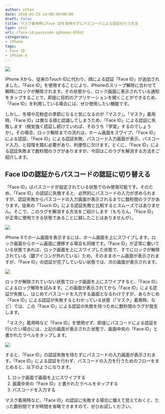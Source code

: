 ```yaml
---
author: ottan
date: 2018-01-23 14:08:56+00:00
draft: false
title: マスク着用時にFace IDを使用せずにパスコードによる認証を行う方法
type: post
url: /face-id-passcode-iphonex-6564/
categories:
- iPhone
tags:
- Face ID
- iPhone X
---
```


![](/images/2018/01/180123-5a673a9f030a0.jpg)

iPhone Xから、従来のTouch IDに代わり、顔による認証「Face ID」が追加されました。「Face ID」を使用することにより、iPhoneのスリープ解除に合わせて瞬時にロックが解除されます。その状態から、ロック画面に表示されている通知をタップすることで、即座に目的のアプリケーションを開くことができるため、「Face ID」を利用している場合には、ぜひ使用したい機能です。

しかし、冬場や花粉症の季節になると気になるのが「マスク」。「マスク」着用時、「Face ID」は異なる顔と認識してしまうため、「Face ID」による認証に失敗します（根気強く認証し続けていれば、そのうち「学習」するのでしょうか）。その場合、ロック解除までの流れは、ホーム画面をスワイプ、「Face ID」による認証、「Face ID」による認証失敗、パスコード入力画面が表示、パスコード入力、と段階を踏む必要があり、利便性に欠けます。とくに、「Face ID」による認証失敗まで数秒間のラグがありますが、今回はこのラグを解消する方法をご紹介します。

## Face IDの認証からパスコードの認証に切り替える

「Face ID」はパスコードが設定されている状態でのみ使用可能です。そのため、「Face ID」の認証に失敗すると、必然的にパスコードの入力が求められますが、認証失敗からパスコードの入力画面が表示されるまでに数秒間のラグがあります。従来の「Touch ID」による認証失敗と比較するとスムーズではありません。そこで、このラグを解消する方法をご紹介します（もちろん、「Face ID」が正常に使用できる状態であることに越したことはありませんが）。

![](/images/2018/01/180123-5a673aadb29f2.jpg)

iPhone Xでホーム画面を表示するには、ホーム画面を上にスワイプします。ロック画面からホーム画面に遷移する場合も同様です。「Face ID」が正常に働いている状態であれば、ロック画面を上にスワイプした状態で、すでにロックが解除されている（鍵アイコンが外れている）ため、そのままホーム画面が表示されますが、「Face ID」の認証が完了していない状態では、次の画面が表示されます。

![](/images/2018/01/180123-5a673ab49b734.jpg)

ロックが解除されていない状態でロック画面を上にスワイプすると、「Face ID」によるロック解除を試みます。この画面が表示されてから「Face ID」による認証が失敗し、はじめてパスコードを入力する画面となるわけですが、あらかじめ「Face ID」による認証が失敗するとわかっている状態（「マスク」着用時、など）では、この「Face ID」による認証の失敗を待つために数秒間のラグが発生します。

「マスク」着用時など「Face ID」を使用せず、即座にパスコードによる認証を行いたい場合には、上記の画面が表示された状態で、画面中央の「Face ID」と書かれたラベルをタップします。

![](/images/2018/01/180123-5a673abb32bc3.jpg)

すると、「Face ID」の認証失敗を待たずにパスコードの入力画面が表示されます。「Face ID」による認証を行わず、パスコードの入力を行うためのフローをまとめると、以下のようになります。

1.  ロック画面で画面を上にスワイプする
2.  画面中央の「Face ID」と書かれたラベルをタップする
3.  パスコードを入力する

マスク着用時など、「Face ID」の認証に失敗する場合に備えて覚えておくと、たった数秒間ですが時間を省略できますので、ぜひお試しください。
